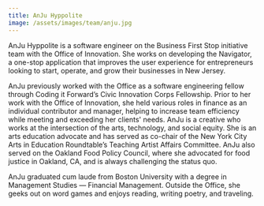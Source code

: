 ```yaml
---
title: AnJu Hyppolite
image: /assets/images/team/anju.jpg
---
```


AnJu Hyppolite is a software engineer on the Business First Stop initiative team with the Office of Innovation. She works on developing the Navigator, a one-stop application that improves the user experience for entrepreneurs looking to start, operate, and grow their businesses in New Jersey.

AnJu previously worked with the Office as a software engineering fellow through Coding it Forward’s Civic Innovation Corps Fellowship. Prior to her work with the Office of Innovation, she held various roles in finance as an individual contributor and manager, helping to increase team efficiency while meeting and exceeding her clients' needs. AnJu is a creative who works at the intersection of the arts, technology, and social equity. She is an arts education advocate and has served as co-chair of the New York City Arts in Education Roundtable’s Teaching Artist Affairs Committee. AnJu also served on the Oakland Food Policy Council, where she advocated for food justice in Oakland, CA, and is always challenging the status quo.

AnJu graduated cum laude from Boston University with a degree in Management Studies — Financial Management. Outside the Office, she geeks out on word games and enjoys reading, writing poetry, and traveling.
